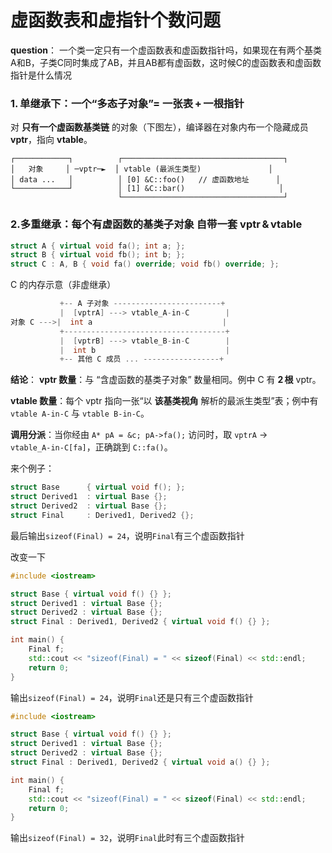 # 虚函数表和虚指针个数问题
**question**：
一个类一定只有一个虚函数表和虚函数指针吗，如果现在有两个基类A和B，子类C同时集成了AB，并且AB都有虚函数，这时候C的虚函数表和虚函数指针是什么情况

### 1. 单继承下：一个“多态子对象”= 一张表 + 一根指针

对 **只有一个虚函数基类链** 的对象（下图左），编译器在对象内布一个隐藏成员 **vptr**，指向 **vtable**。
```
┌────────────┐          ┌────────────────────────────────────┐
│   对象     │ ─vptr─►  │ vtable (最派生类型)               │
│ data ...   │          │ [0] &C::foo()   // 虚函数地址      │
└────────────┘          │ [1] &C::bar()                     │
                        └────────────────────────────────────┘
```

### 2.多重继承：**每个有虚函数的基类子对象** 自带一套 vptr & vtable
```cpp
struct A { virtual void fa(); int a; };
struct B { virtual void fb(); int b; };
struct C : A, B { void fa() override; void fb() override; };
```
C 的内存示意（非虚继承）
```	cpp
           +-- A 子对象 ------------------------+
           |  [vptrA] ---> vtable_A-in-C        |
对象 C --->|  int a                             |
           +------------------------------------+
           |  [vptrB] ---> vtable_B-in-C        |
           |  int b                             |
           +-- 其他 C 成员 ... -----------------+

```

**结论**：
**vptr 数量**：与 “含虚函数的基类子对象” 数量相同。例中 C 有 **2 根** vptr。

**vtable 数量**：每个 vptr 指向一张“以 **该基类视角** 解析的最派生类型”表；例中有 `vtable A‑in‑C` 与 `vtable B‑in‑C`。

**调用分派**：当你经由 `A* pA = &c; pA->fa();` 访问时，取 `vptrA` → `vtable_A‑in‑C[fa]`，正确跳到 `C::fa()`。

来个例子：
```cpp
struct Base      { virtual void f(); };
struct Derived1  : virtual Base {};
struct Derived2  : virtual Base {};
struct Final     : Derived1, Derived2 {};
```
最后输出`sizeof(Final) = 24`，说明`Final`有三个虚函数指针

改变一下
```cpp
#include <iostream>

struct Base { virtual void f() {} };
struct Derived1 : virtual Base {};
struct Derived2 : virtual Base {};
struct Final : Derived1, Derived2 { virtual void f() {} };

int main() {
    Final f;
    std::cout << "sizeof(Final) = " << sizeof(Final) << std::endl;
    return 0;
}
```
输出`sizeof(Final) = 24`，说明`Final`还是只有三个虚函数指针

```cpp
#include <iostream>

struct Base { virtual void f() {} };
struct Derived1 : virtual Base {};
struct Derived2 : virtual Base {};
struct Final : Derived1, Derived2 { virtual void a() {} };

int main() {
    Final f;
    std::cout << "sizeof(Final) = " << sizeof(Final) << std::endl;
    return 0;
}
```
输出`sizeof(Final) = 32`，说明`Final`此时有三个虚函数指针
<!--stackedit_data:
eyJoaXN0b3J5IjpbLTY4OTExODk2OCwxOTI5NzQ3OTg1XX0=
-->